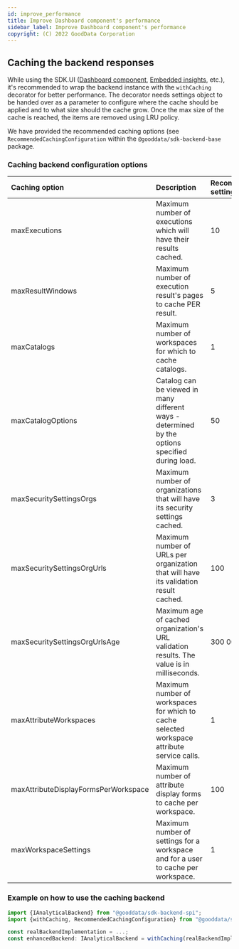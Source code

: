 ```yaml
---
id: improve_performance
title: Improve Dashboard component's performance
sidebar_label: Improve Dashboard component's performance
copyright: (C) 2022 GoodData Corporation
---
```


## Caching the backend responses
While using the SDK.UI ([Dashboard component](18_dashboard_component.md), [Embedded insights](30_tips__embed_visualization.md), etc.), it's recommended to wrap the backend instance with the `withCaching` decorator for better performance. 
The decorator needs settings object to be handed over as a parameter to configure where the cache should be applied and to what size should the cache grow. 
Once the max size of the cache is reached, the items are removed using LRU policy.

We have provided the recommended caching options (see `RecommendedCachingConfiguration` within the `@gooddata/sdk-backend-base` package.


### Caching backend configuration options

| Caching option | Description | Recommended setting |
| :--- | :--- | :--- |
| maxExecutions | Maximum number of executions which will have their results cached. | 10 |
| maxResultWindows | Maximum number of execution result's pages to cache PER result. | 5 |
| maxCatalogs | Maximum number of workspaces for which to cache catalogs. | 1 |
| maxCatalogOptions | Catalog can be viewed in many different ways - determined by the options specified during load. | 50 |
| maxSecuritySettingsOrgs | Maximum number of organizations that will have its security settings cached. | 3 |
| maxSecuritySettingsOrgUrls | Maximum number of URLs per organization that will have its validation result cached. | 100 |
| maxSecuritySettingsOrgUrlsAge | Maximum age of cached organization's URL validation results. The value is in milliseconds. | 300 000 |
| maxAttributeWorkspaces | Maximum number of workspaces for which to cache selected workspace attribute service calls. | 1 |
| maxAttributeDisplayFormsPerWorkspace | Maximum number of attribute display forms to cache per workspace. | 100 |
| maxWorkspaceSettings | Maximum number of settings for a workspace and for a user to cache per workspace. | 1 |

### Example on how to use the caching backend

```typescript
import {IAnalyticalBackend} from "@gooddata/sdk-backend-spi";
import {withCaching, RecommendedCachingConfiguration} from "@gooddata/sdk-backend-base";

const realBackendImplementation = ...;
const enhancedBackend: IAnalyticalBackend = withCaching(realBackendImplementation, RecommendedCachingConfiguration);
```
